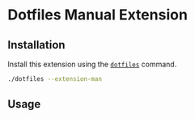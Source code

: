 Dotfiles Manual Extension
=========================

Installation
------------

Install this extension using the [`dotfiles`](https://github.com/stefaniuk/dotfiles) command.

```bash
./dotfiles --extension-man
```

Usage
-----

```bash
```
